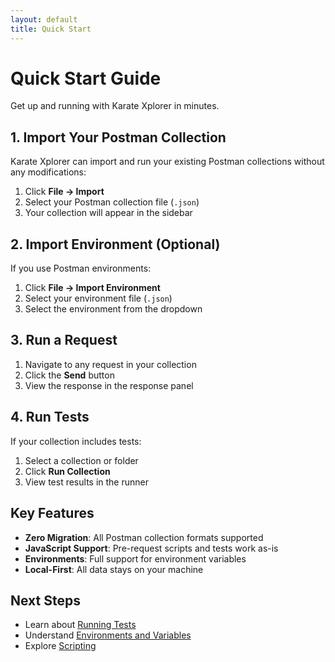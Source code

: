 ```yaml
---
layout: default
title: Quick Start
---
```


# Quick Start Guide

Get up and running with Karate Xplorer in minutes.

## 1. Import Your Postman Collection

Karate Xplorer can import and run your existing Postman collections without any modifications:

1. Click **File → Import**
2. Select your Postman collection file (`.json`)
3. Your collection will appear in the sidebar

## 2. Import Environment (Optional)

If you use Postman environments:

1. Click **File → Import Environment**
2. Select your environment file (`.json`)
3. Select the environment from the dropdown

## 3. Run a Request

1. Navigate to any request in your collection
2. Click the **Send** button
3. View the response in the response panel

## 4. Run Tests

If your collection includes tests:

1. Select a collection or folder
2. Click **Run Collection**
3. View test results in the runner

## Key Features

- **Zero Migration**: All Postman collection formats supported
- **JavaScript Support**: Pre-request scripts and tests work as-is
- **Environments**: Full support for environment variables
- **Local-First**: All data stays on your machine

## Next Steps

- Learn about [Running Tests](running-tests.html)
- Understand [Environments and Variables](environments.html)
- Explore [Scripting](scripting.html)
